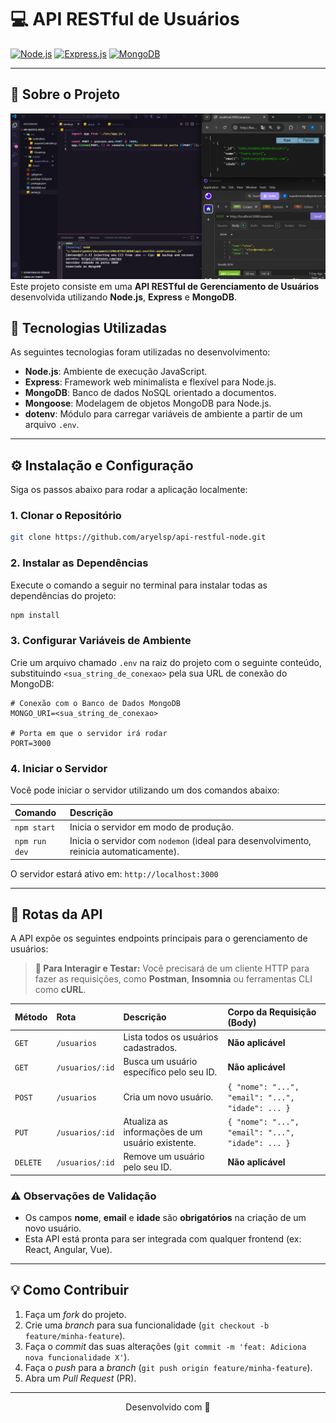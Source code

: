 # 💻 API RESTful de Usuários

[![Node.js](https://img.shields.io/badge/Node.js-339933?style=for-the-badge&logo=node.js&logoColor=white)](https://nodejs.org/)
[![Express.js](https://img.shields.io/badge/Express.js-000000?style=for-the-badge&logo=express&logoColor=white)](https://expressjs.com/)
[![MongoDB](https://img.shields.io/badge/MongoDB-47A248?style=for-the-badge&logo=mongodb&logoColor=white)](https://www.mongodb.com/)

---

## 📄 Sobre o Projeto

![projeto](assets/project-view.png)
Este projeto consiste em uma **API RESTful de Gerenciamento de Usuários** desenvolvida utilizando **Node.js**, **Express** e **MongoDB**.

## 🚀 Tecnologias Utilizadas

As seguintes tecnologias foram utilizadas no desenvolvimento:

- **Node.js**: Ambiente de execução JavaScript.
- **Express**: Framework web minimalista e flexível para Node.js.
- **MongoDB**: Banco de dados NoSQL orientado a documentos.
- **Mongoose**: Modelagem de objetos MongoDB para Node.js.
- **dotenv**: Módulo para carregar variáveis de ambiente a partir de um arquivo `.env`.

---

## ⚙️ Instalação e Configuração

Siga os passos abaixo para rodar a aplicação localmente:

### 1. Clonar o Repositório

```bash
git clone https://github.com/aryelsp/api-restful-node.git
```

### 2. Instalar as Dependências

Execute o comando a seguir no terminal para instalar todas as dependências do projeto:

```bash
npm install
```

### 3. Configurar Variáveis de Ambiente

Crie um arquivo chamado `.env` na raiz do projeto com o seguinte conteúdo, substituindo `<sua_string_de_conexao>` pela sua URL de conexão do MongoDB:

```
# Conexão com o Banco de Dados MongoDB
MONGO_URI=<sua_string_de_conexao>

# Porta em que o servidor irá rodar
PORT=3000
```

### 4. Iniciar o Servidor

Você pode iniciar o servidor utilizando um dos comandos abaixo:

| Comando       | Descrição                                                                               |
| :------------ | :-------------------------------------------------------------------------------------- |
| `npm start`   | Inicia o servidor em modo de produção.                                                  |
| `npm run dev` | Inicia o servidor com `nodemon` (ideal para desenvolvimento, reinicia automaticamente). |

O servidor estará ativo em: `http://localhost:3000`

---

## 🔗 Rotas da API

A API expõe os seguintes endpoints principais para o gerenciamento de usuários:

> **👋 Para Interagir e Testar:** Você precisará de um cliente HTTP para fazer as requisições, como **Postman**, **Insomnia** ou ferramentas CLI como **cURL**.

| Método   | Rota            | Descrição                                        | Corpo da Requisição (Body)                        |
| :------- | :-------------- | :----------------------------------------------- | :------------------------------------------------ |
| `GET`    | `/usuarios`     | Lista todos os usuários cadastrados.             | **Não aplicável**                                 |
| `GET`    | `/usuarios/:id` | Busca um usuário específico pelo seu ID.         | **Não aplicável**                                 |
| `POST`   | `/usuarios`     | Cria um novo usuário.                            | `{ "nome": "...", "email": "...", "idade": ... }` |
| `PUT`    | `/usuarios/:id` | Atualiza as informações de um usuário existente. | `{ "nome": "...", "email": "...", "idade": ... }` |
| `DELETE` | `/usuarios/:id` | Remove um usuário pelo seu ID.                   | **Não aplicável**                                 |

### ⚠️ Observações de Validação

- Os campos **nome**, **email** e **idade** são **obrigatórios** na criação de um novo usuário.
- Esta API está pronta para ser integrada com qualquer frontend (ex: React, Angular, Vue).

---

## 💡 Como Contribuir

1.  Faça um _fork_ do projeto.
2.  Crie uma _branch_ para sua funcionalidade (`git checkout -b feature/minha-feature`).
3.  Faça o _commit_ das suas alterações (`git commit -m 'feat: Adiciona nova funcionalidade X'`).
4.  Faça o _push_ para a _branch_ (`git push origin feature/minha-feature`).
5.  Abra um _Pull Request_ (PR).

---

<p align="center">Desenvolvido com 💜</p>
